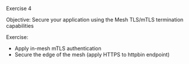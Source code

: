 Exercise 4

Objective: Secure your application using the Mesh TLS/mTLS termination capabilities

Exercise:
* Apply in-mesh mTLS authentication
* Secure the edge of the mesh (apply HTTPS to httpbin endpoint)
